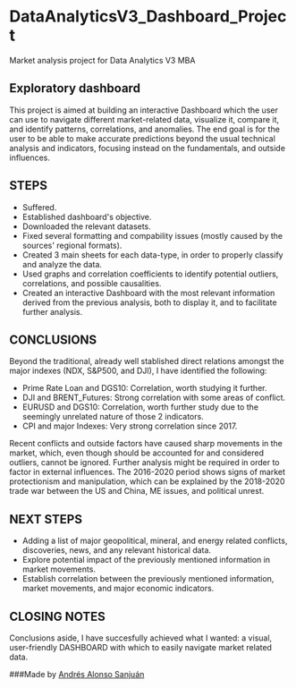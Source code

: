 # DataAnalyticsV3_Dashboard_Project
 Market analysis project for Data Analytics V3 MBA

## Exploratory dashboard
This project is aimed at building an interactive Dashboard which the user can use to navigate different market-related data, visualize it, compare it, and identify patterns, correlations, and anomalies. The end goal is for the user to be able to make accurate predictions beyond the usual technical analysis and indicators, focusing instead on the fundamentals, and outside influences.
## STEPS
* Suffered.
* Established dashboard's objective.
* Downloaded the relevant datasets.
* Fixed several formatting and compability issues (mostly caused by the sources' regional formats).
* Created 3 main sheets for each data-type, in order to properly classify and analyze the data.
* Used graphs and correlation coefficients to identify potential outliers, correlations, and possible causalities. 
* Created an interactive Dashboard with the most relevant information derived from the previous analysis, both to display it, and to facilitate further analysis.

## CONCLUSIONS
Beyond the traditional, already well stablished direct relations amongst the major indexes (NDX, S&P500, and DJI), I have identified the following:
* Prime Rate Loan and DGS10: Correlation, worth studying it further.
* DJI and BRENT_Futures: Strong correlation with some areas of conflict.
* EURUSD and DGS10: Correlation, worth further study due to the seemingly unrelated nature of those 2 indicators.
* CPI and major Indexes: Very strong correlation since 2017.


Recent conflicts and outside factors have caused sharp movements in the market, which, even though should be accounted for and considered outliers, cannot be ignored. Further analysis might be required in order to factor in external influences. 
The 2016-2020 period shows signs of market protectionism and manipulation, which can be explained by the 2018-2020 trade war between the US and China, ME issues, and political unrest.

## NEXT STEPS
* Adding a list of major geopolitical, mineral, and energy related conflicts, discoveries, news, and any relevant historical data.
* Explore potential impact of the previously mentioned information in market movements.
* Establish correlation between the previously mentioned information, market movements, and major economic indicators.

## CLOSING NOTES
Conclusions aside, I have succesfully achieved what I wanted: a visual, user-friendly DASHBOARD with which to easily navigate market related data.

###Made by 
[Andrés Alonso Sanjuán](https://github.com/DrewGitBop)